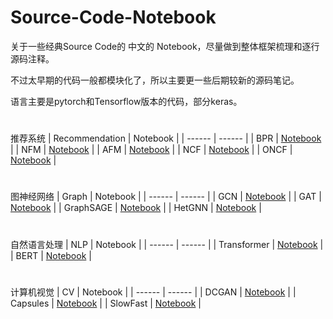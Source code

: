# Source-Code-Notebook

关于一些经典Source Code的 中文的 Notebook，尽量做到整体框架梳理和逐行源码注释。

不过太早期的代码一般都模块化了，所以主要更一些后期较新的源码笔记。

语言主要是pytorch和Tensorflow版本的代码，部分keras。

#
推荐系统
| Recommendation | Notebook |
| ------ | ------ |
| BPR | [Notebook](https://github.com/nakaizura/Source-Code-Notebook/tree/master/BPR) |
| NFM | [Notebook](https://github.com/nakaizura/Source-Code-Notebook/tree/master/NFM) |
| AFM | [Notebook](https://github.com/nakaizura/Source-Code-Notebook/tree/master/AFM) |
| NCF | [Notebook](https://github.com/nakaizura/Source-Code-Notebook/tree/master/NCF) |
| ONCF | [Notebook](https://github.com/nakaizura/Source-Code-Notebook/tree/master/ONCF) |
#
图神经网络
| Graph | Notebook |
| ------ | ------ |
| GCN | [Notebook](https://github.com/nakaizura/Source-Code-Notebook/tree/master/GCN) |
| GAT | [Notebook](https://github.com/nakaizura/Source-Code-Notebook/tree/master/GAT) |
| GraphSAGE | [Notebook](https://github.com/nakaizura/Source-Code-Notebook/tree/master/GraphSAGE) |
| HetGNN | [Notebook](https://github.com/nakaizura/Source-Code-Notebook/tree/master/HetGNN) |
#
自然语言处理
| NLP | Notebook |
| ------ | ------ |
| Transformer | [Notebook](https://github.com/nakaizura/Source-Code-Notebook/tree/master/Transformer) |
| BERT | [Notebook](https://github.com/nakaizura/Source-Code-Notebook/tree/master/BERT) |
#
计算机视觉
| CV | Notebook |
| ------ | ------ |
| DCGAN | [Notebook](https://github.com/nakaizura/Source-Code-Notebook/tree/master/DCGAN) |
| Capsules | [Notebook](https://github.com/nakaizura/Source-Code-Notebook/tree/master/Capsules) |
| SlowFast | [Notebook](https://github.com/nakaizura/Source-Code-Notebook/tree/master/SlowFast) |

